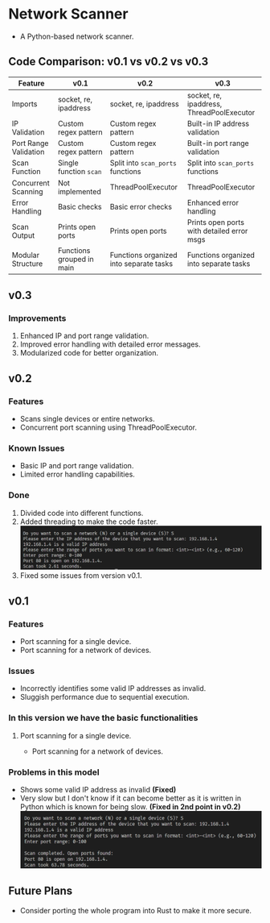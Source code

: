 # Network Scanner

- A Python-based network scanner.

## Code Comparison: v0.1 vs v0.2 vs v0.3

| Feature              | v0.1                          | v0.2                                         | v0.3                                         |
|----------------------|-------------------------------|----------------------------------------------|----------------------------------------------|
| Imports              | socket, re, ipaddress        | socket, re, ipaddress                       | socket, re, ipaddress, ThreadPoolExecutor   |
| IP Validation        | Custom regex pattern         | Custom regex pattern                        | Built-in IP address validation              |
| Port Range Validation| Custom regex pattern         | Custom regex pattern                        | Built-in port range validation              |
| Scan Function        | Single function `scan`       | Split into `scan_ports` functions           | Split into `scan_ports` functions           |
| Concurrent Scanning  | Not implemented              | ThreadPoolExecutor                          | ThreadPoolExecutor                          |
| Error Handling       | Basic checks                 | Basic error checks                          | Enhanced error handling                     |
| Scan Output          | Prints open ports            | Prints open ports                           | Prints open ports with detailed error msgs  |
| Modular Structure    | Functions grouped in main    | Functions organized into separate tasks     | Functions organized into separate tasks     |

## v0.3

### **Improvements**

1. Enhanced IP and port range validation.
2. Improved error handling with detailed error messages.
3. Modularized code for better organization.

## v0.2

### Features

- Scans single devices or entire networks.
- Concurrent port scanning using ThreadPoolExecutor.

### Known Issues

- Basic IP and port range validation.
- Limited error handling capabilities.

### **Done**

1. Divided code into different functions.
2. Added threading to make the code faster.
    ![Speed Improvement](https://github.com/anshjain722/NetworkScanner/blob/main/Photos/version2_speed.png)
3. Fixed some issues from version v0.1.

## v0.1

### Features

- Port scanning for a single device.
- Port scanning for a network of devices.

### Issues

- Incorrectly identifies some valid IP addresses as invalid.
- Sluggish performance due to sequential execution.

### In this version we have the basic functionalities

1. Port scanning for a single device.

    - Port scanning for a network of devices.

### Problems in this model

- Shows some valid IP address as invalid **(Fixed)**
- Very slow but I don't know if it can become better as it is written in Python which is known for being slow. **(Fixed in 2nd point in v0.2)**
  ![Speed Issue](https://github.com/anshjain722/NetworkScanner/blob/main/Photos/version1_speed.png)

## Future Plans

- Consider porting the whole program into Rust to make it more secure.
